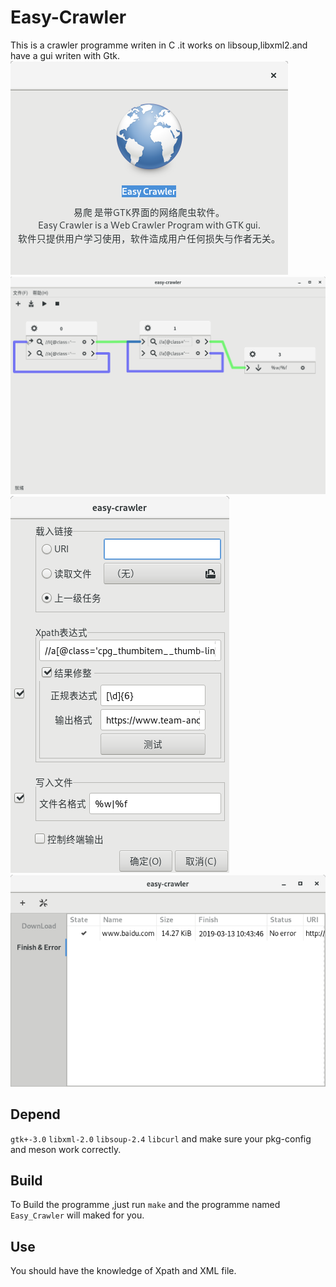 Easy-Crawler
============
This is a crawler programme writen in C .it works on libsoup,libxml2.and have a gui writen with Gtk.
![](https://github.com/macos2/Easy-Crawler/blob/master/about.png)
![](https://github.com/macos2/Easy-Crawler/blob/master/screenshoot-2.png)
![](https://github.com/macos2/Easy-Crawler/blob/master/screenshoot-1.png)
![](https://github.com/macos2/Easy-Crawler/blob/master/screenshoot-3.png)

Depend
------
`gtk+-3.0` `libxml-2.0` `libsoup-2.4` `libcurl`
and make sure your pkg-config and meson work correctly.

Build
-----
To Build the programme ,just run `make` and the programme named `Easy_Crawler` will maked for you.

Use
-----
You should have the knowledge of Xpath and XML file.

